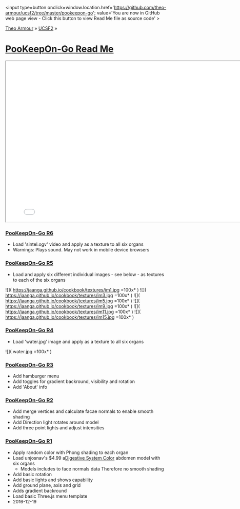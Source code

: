 

<span style=display:none; >[You are now in GitHub source code view - click this link to view Read Me file as a web page]
( https://theo-armour.github.io/ucsf2/pookeepon-go/index.html#README.md "View file as a web page." ) </span>
<input type=button onclick=window.location.href='https://github.com/theo-armour/ucsf2/tree/master/pookeepon-go'; value='You are now in GitHub web page view - Click this button to view Read Me file as source code' >

[Theo Armour]( https://theo-armour.github.io ) &raquo; [UCSF2]( https://theo-armour.github.io/ucsf2/ ) &raquo;

[PooKeepOn-Go Read Me]( https://theo-armour.github.io/ucsf2/pookeepon-go/index.html#README.md )
===

<iframe src=./latest/index.html width=800 height=500 ></iframe>

### [PooKeepOn-Go R6]( https://theo-armour.github.io/ucsf2/pookeepon-go/pookeepon-go-r6.html )

* Load 'sintel.ogv' video and apply as a texture to all six organs
* Warnings: Plays sound. May not work in mobile device browsers



### [PooKeepOn-Go R5]( https://theo-armour.github.io/ucsf2/pookeepon-go/pookeepon-go-r5.html )

* Load and apply six different individual images - see below - as textures to each of the six organs

![]( https://jaanga.github.io/cookbook/textures/im1.jpg =100x* )
![]( https://jaanga.github.io/cookbook/textures/im3.jpg =100x* )
![]( https://jaanga.github.io/cookbook/textures/im5.jpg =100x* )
![]( https://jaanga.github.io/cookbook/textures/im9.jpg =100x* )
![]( https://jaanga.github.io/cookbook/textures/im11.jpg =100x* )
![]( https://jaanga.github.io/cookbook/textures/im15.jpg =100x* )



### [PooKeepOn-Go R4]( https://theo-armour.github.io/ucsf2/pookeepon-go/pookeepon-go-r4.html )

* Load 'water.jpg' image and apply as a texture to all six organs

![]( water.jpg =100x* )

### [PooKeepOn-Go R3]( https://theo-armour.github.io/ucsf2/pookeepon-go/pookeepon-go-r3.html )

* Add hamburger menu
* Add toggles for gradient backround, visibility and rotation
* Add 'About' info


### [PooKeepOn-Go R2]( https://theo-armour.github.io/ucsf2/pookeepon-go/pookeepon-go-r2.html )

* Add merge vertices and calculate facae normals to enable smooth shading
* Add Direction light rotates around model
* Add three point lights and adjust intensities


### [PooKeepOn-Go R1]( https://theo-armour.github.io/ucsf2/pookeepon-go/pookeepon-go-r1.html )

* Apply random color with Phong shading to each organ
* Load unjosnav's $4.99 a[Digestive System Color]( http://www.turbosquid.com/3d-models/digestive-colors-3d-model/880335 ) abdomen model with six organs
	* Models includes to face normals data Therefore no smooth shading
* Add basic rotation
* Add basic lights and shows capability
* Add ground plane, axis and grid
* Adds gradient backround
* Load basic Three.js menu template
* 2016-12-19
